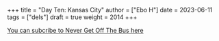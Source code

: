 +++
title = "Day Ten: Kansas City"
author = ["Ebo H"]
date = 2023-06-11
tags = ["dels"]
draft = true
weight = 2014
+++

[You can subcribe to Never Get Off The Bus here](https://never-get-off-the-bus.ghost.io/#/portal/)

